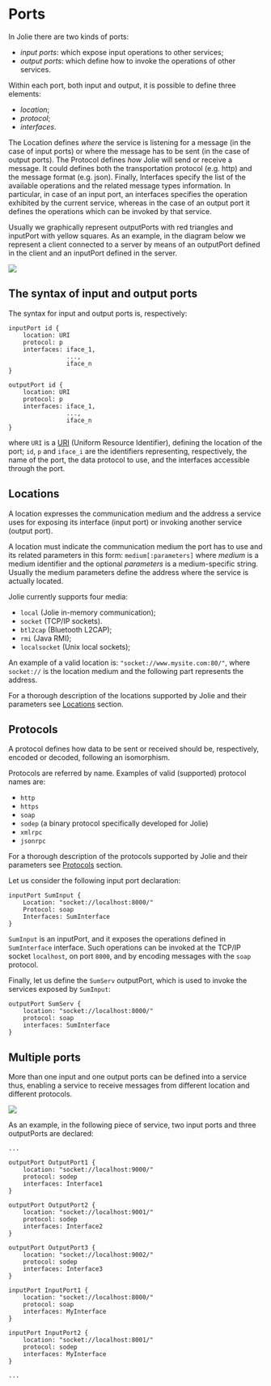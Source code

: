 # Ports

In Jolie there are two kinds of ports:

* _input ports_: which expose input operations to other services;
* _output ports_: which define how to invoke the operations of other services.

Within each port, both input and output, it is possible to define three elements:

* _location_;
* _protocol_;
* _interfaces_.

The Location defines _where_ the service is listening for a message \(in the case of input ports\) or where the message has to be sent \(in the case of output ports\). The Protocol defines _how_ Jolie will send or receive a message. It could defines both the transportation protocol \(e.g. http\) and the message format \(e.g. json\). Finally, Interfaces specify the list of the available operations and the related message types information. In particular, in case of an input port, an interfaces specifies the operation exhibited by the current service, whereas in the case of an output port it defines the operations which can be invoked by that service.

Usually we graphically represent outputPorts with red triangles and inputPort with yellow squares. As an example, in the diagram below we represent a client connected to a server by means of an outputPort defined in the client and an inputPort defined in the server.

![](../../../.gitbook/assets/creating_service_and_client.png)

## The syntax of input and output ports

The syntax for input and output ports is, respectively:

```jolie
inputPort id {
    location: URI
    protocol: p
    interfaces: iface_1, 
                ..., 
                iface_n
}
```

```jolie
outputPort id {
    location: URI
    protocol: p
    interfaces: iface_1, 
                ..., 
                iface_n
}
```

where `URI` is a [URI](http://en.wikipedia.org/wiki/Uniform_resource_identifier) \(Uniform Resource Identifier\), defining the location of the port; `id`, `p` and `iface_i` are the identifiers representing, respectively, the name of the port, the data protocol to use, and the interfaces accessible through the port.

## Locations

A location expresses the communication medium and the address a service uses for exposing its interface \(input port\) or invoking another service \(output port\).

A location must indicate the communication medium the port has to use and its related parameters in this form: `medium[:parameters]` where _medium_ is a medium identifier and the optional _parameters_ is a medium-specific string. Usually the medium parameters define the address where the service is actually located.

Jolie currently supports four media:

* `local` \(Jolie in-memory communication\);
* `socket` \(TCP/IP sockets\).
* `btl2cap` \(Bluetooth L2CAP\);
* `rmi` \(Java RMI\);
* `localsocket` \(Unix local sockets\);

An example of a valid location is: `"socket://www.mysite.com:80/"`, where `socket://` is the location medium and the following part represents the address.

For a thorough description of the locations supported by Jolie and their parameters see [Locations](../../locations/README.md) section.

## Protocols

A protocol defines how data to be sent or received should be, respectively, encoded or decoded, following an isomorphism.

Protocols are referred by name. Examples of valid \(supported\) protocol names are:

* `http`
* `https`
* `soap`
* `sodep` \(a binary protocol specifically developed for Jolie\)
* `xmlrpc`
* `jsonrpc`

For a thorough description of the protocols supported by Jolie and their parameters see [Protocols](../../protocols/README.md) section.

Let us consider the following input port declaration:

```jolie
inputPort SumInput {
    Location: "socket://localhost:8000/"
    Protocol: soap
    Interfaces: SumInterface
}
```

`SumInput` is an inputPort, and it exposes the operations defined in `SumInterface` interface. Such operations can be invoked at the TCP/IP socket `localhost`, on port `8000`, and by encoding messages with the `soap` protocol.

Finally, let us define the `SumServ` outputPort, which is used to invoke the services exposed by `SumInput`:

```jolie
outputPort SumServ {
    location: "socket://localhost:8000/"
    protocol: soap
    interfaces: SumInterface
}
```

## Multiple ports

More than one input and one output ports can be defined into a service thus, enabling a service to receive messages from different location and different protocols.

![](../../../.gitbook/assets/multipleports.png)

As an example, in the following piece of service, two input ports and three outputPorts are declared:

```jolie
...

outputPort OutputPort1 {
    location: "socket://localhost:9000/"
    protocol: sodep
    interfaces: Interface1
}

outputPort OutputPort2 {
    location: "socket://localhost:9001/"
    protocol: sodep
    interfaces: Interface2
}

outputPort OutputPort3 {
    location: "socket://localhost:9002/"
    protocol: sodep
    interfaces: Interface3
}

inputPort InputPort1 {
    location: "socket://localhost:8000/"
    protocol: soap
    interfaces: MyInterface
}

inputPort InputPort2 {
    location: "socket://localhost:8001/"
    protocol: sodep
    interfaces: MyInterface
}

...
```
